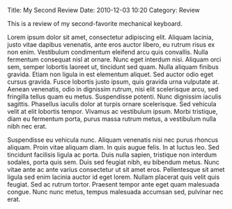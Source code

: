 Title: My Second Review
Date: 2010-12-03 10:20
Category: Review

This is a review of my second-favorite mechanical keyboard.

Lorem ipsum dolor sit amet, consectetur adipiscing elit. Aliquam lacinia, justo vitae dapibus venenatis, ante eros auctor libero, eu rutrum risus ex non enim. Vestibulum condimentum eleifend arcu quis convallis. Nulla fermentum consequat nisl at ornare. Nunc eget interdum nisi. Aliquam orci sem, semper lobortis laoreet ut, tincidunt sed quam. Nulla aliquam finibus gravida. Etiam non ligula in est elementum aliquet. Sed auctor odio eget cursus gravida. Fusce lobortis justo ipsum, quis gravida urna vulputate at. Aenean venenatis, odio in dignissim rutrum, nisi elit scelerisque arcu, sed fringilla tellus quam eu metus. Suspendisse potenti. Nunc dignissim iaculis sagittis. Phasellus iaculis dolor at turpis ornare scelerisque. Sed vehicula velit at elit lobortis tempor. Vivamus ac vestibulum ipsum. Morbi tristique, diam eu fermentum porta, purus massa rutrum metus, a vestibulum nulla nibh nec erat.

Suspendisse eu vehicula nunc. Aliquam venenatis nisi nec purus rhoncus aliquam. Proin vitae aliquam diam. In quis augue felis. In at luctus leo. Sed tincidunt facilisis ligula ac porta. Duis nulla sapien, tristique non interdum sodales, porta quis sem. Duis sed feugiat nibh, eu bibendum metus. Nunc vitae ante ac ante varius consectetur ut sit amet eros. Pellentesque sit amet ligula sed enim lacinia auctor id eget lorem. Nullam placerat quis velit quis feugiat. Sed ac rutrum tortor. Praesent tempor ante eget quam malesuada congue. Nunc nunc metus, tempus malesuada accumsan sed, pulvinar nec erat.
